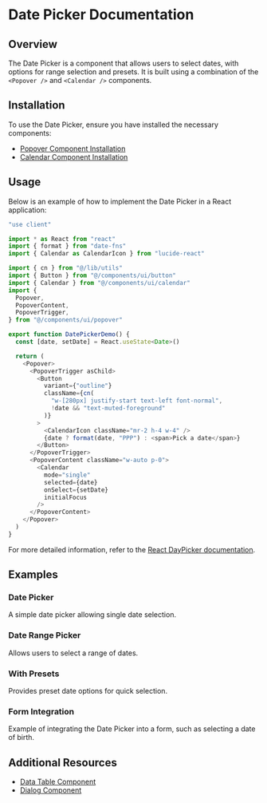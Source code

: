# Date Picker Documentation

## Overview

The Date Picker is a component that allows users to select dates, with options for range selection and presets. It is built using a combination of the `<Popover />` and `<Calendar />` components.

## Installation

To use the Date Picker, ensure you have installed the necessary components:
- [Popover Component Installation](/docs/components/popover#installation)
- [Calendar Component Installation](/docs/components/calendar#installation)

## Usage

Below is an example of how to implement the Date Picker in a React application:

```javascript
"use client"

import * as React from "react"
import { format } from "date-fns"
import { Calendar as CalendarIcon } from "lucide-react"

import { cn } from "@/lib/utils"
import { Button } from "@/components/ui/button"
import { Calendar } from "@/components/ui/calendar"
import {
  Popover,
  PopoverContent,
  PopoverTrigger,
} from "@/components/ui/popover"

export function DatePickerDemo() {
  const [date, setDate] = React.useState<Date>()

  return (
    <Popover>
      <PopoverTrigger asChild>
        <Button
          variant={"outline"}
          className={cn(
            "w-[280px] justify-start text-left font-normal",
            !date && "text-muted-foreground"
          )}
        >
          <CalendarIcon className="mr-2 h-4 w-4" />
          {date ? format(date, "PPP") : <span>Pick a date</span>}
        </Button>
      </PopoverTrigger>
      <PopoverContent className="w-auto p-0">
        <Calendar
          mode="single"
          selected={date}
          onSelect={setDate}
          initialFocus
        />
      </PopoverContent>
    </Popover>
  )
}
```

For more detailed information, refer to the [React DayPicker documentation](https://react-day-picker.js.org).

## Examples

### Date Picker

A simple date picker allowing single date selection.

### Date Range Picker

Allows users to select a range of dates.

### With Presets

Provides preset date options for quick selection.

### Form Integration

Example of integrating the Date Picker into a form, such as selecting a date of birth.

## Additional Resources

- [Data Table Component](/docs/components/data-table)
- [Dialog Component](/docs/components/dialog)